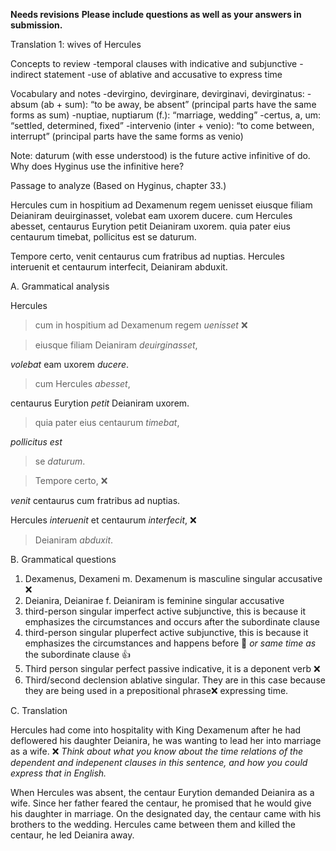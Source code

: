 **Needs revisions**
**Please include questions as well as your answers in submission.**


Translation 1: wives of Hercules

Concepts to review
-temporal clauses with indicative and subjunctive
-indirect statement
-use of ablative and accusative to express time

Vocabulary and notes
-devirgino, devirginare, devirginavi, devirginatus:
-absum (ab + sum): “to be away, be absent” (principal parts have the same forms as sum)
-nuptiae, nuptiarum (f.): “marriage, wedding”
-certus, a, um: “settled, determined, fixed”
-intervenio (inter + venio): “to come between, interrupt” (principal parts have the same forms as venio)

Note:
daturum (with esse understood) is the future active infinitive of do. Why does Hyginus use the infinitive here?

Passage to analyze
(Based on Hyginus, chapter 33.)

Hercules cum in hospitium ad Dexamenum regem uenisset eiusque filiam Deianiram deuirginasset, volebat eam uxorem ducere. cum Hercules abesset, centaurus Eurytion petit Deianiram uxorem. quia pater eius centaurum timebat, pollicitus est se daturum.

Tempore certo, venit centaurus cum fratribus ad nuptias. Hercules interuenit et centaurum interfecit, Deianiram abduxit.

A. Grammatical analysis 

Hercules 
>cum in hospitium ad Dexamenum regem *uenisset*  ❌

>eiusque filiam Deianiram *deuirginasset*,

*volebat* eam uxorem *ducere*. 

>cum Hercules *abesset*, 

centaurus Eurytion *petit* Deianiram uxorem. 

>quia pater eius centaurum *timebat*,

*pollicitus est* 

>se *daturum*.

>Tempore certo, ❌

*venit* centaurus cum fratribus ad nuptias. 

Hercules *interuenit* et centaurum *interfecit*,  ❌

>Deianiram *abduxit*.


B. Grammatical questions

1. Dexamenus, Dexameni m. Dexamenum is masculine singular accusative ❌
1. Deianira, Deianirae f. Deianiram is feminine singular accusative
1. third-person singular imperfect active subjunctive, this is because it emphasizes the circumstances and occurs after the subordinate clause 
1. third-person singular pluperfect active subjunctive, this is because it emphasizes the circumstances and happens before 🤔 *or same time as* the subordinate clause 👍
1. Third person singular perfect passive indicative, it is a deponent verb ❌
1. Third/second declension ablative singular. They are in this case because they are being used in a prepositional phrase❌ expressing time.


C. Translation

Hercules had come into hospitality with King Dexamenum after he had deflowered his daughter Deianira, he was wanting to lead her into marriage as a wife.  ❌ *Think about what you know about the time relations of the dependent and indepenent clauses in this sentence, and how you could express that in English.*

When Hercules was absent, the centaur Eurytion demanded Deianira as a wife. Since her father feared the centaur, he promised that he would give his daughter in marriage. On the designated day, the centaur came with his brothers to the wedding. Hercules came between them and killed the centaur, he led Deianira away.
